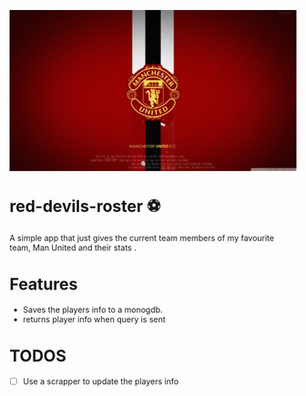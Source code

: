 ![Manchester United](manchester_united.jpg)

# red-devils-roster :soccer:
A simple app that just gives the current team members of my favourite team, Man United  and their stats .


# Features

* Saves the players info to a monogdb.
* returns player info when query is sent

# TODOS  

* [ ] Use a scrapper to update the players info
